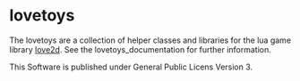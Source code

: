 # lovetoys

The lovetoys are a collection of helper classes and libraries for the lua game library [love2d](http://www.love2d.org).
See the lovetoys_documentation for further information.

This Software is published under General Public Licens Version 3.